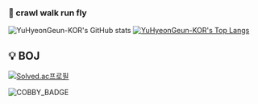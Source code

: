 ### 🌱 crawl walk run fly
![YuHyeonGeun-KOR's GitHub stats](https://github-readme-stats.vercel.app/api?username=YuHyeonGeun-KOR&show_icons=true&theme=radical)
[![YuHyeonGeun-KOR's Top Langs](https://github-readme-stats.vercel.app/api/top-langs/?username=YuHyeonGeun-KOR&exclude_repo=Akgop.github.io,Needs-web&layout=compact&theme=gruvbox&langs_count=8&hide=Makefile)](https://github.com/anuraghazra/github-readme-stats)

## :bulb: BOJ
[![Solved.ac프로필](http://mazassumnida.wtf/api/v2/generate_badge?boj=jatyu62)](https://solved.ac/jatyu62)


![COBBY_BADGE](https://cobby-play.com/api/user/badge/YuHyeonGeun-KOR)
<!--
**YuHyeonGeun-KOR/YuHyeonGeun-KOR** is a ✨ _special_ ✨ repository because its `README.md` (this file) appears on your GitHub profile.


Here are some ideas to get you started:

- 🔭 I’m currently working on ...
- 🌱 I’m currently learning ...
- 👯 I’m looking to collaborate on ...
- 🤔 I’m looking for help with ...
- 💬 Ask me about ...
- 📫 How to reach me: ...
- 😄 Pronouns: ...
- ⚡ Fun fact: ...
-->
